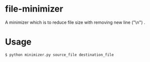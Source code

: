 file-minimizer
==============

A minimizer which is to reduce file size with removing new line ("\n") .

Usage
=====

    $ python minimizer.py source_file destination_file
